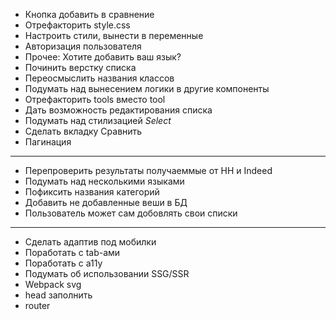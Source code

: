 - Кнопка добавить в сравнение
- Отрефакторить style.css
- Настроить стили, вынести в переменные
- Авторизация пользователя
- Прочее: Хотите добавить ваш язык?
- Починить верстку списка
- Переосмыслить названия классов
- Подумать над вынесением логики в другие компоненты
- Отрефакторить tools вместо tool
- Дать возможность редактирования списка
- Подумать над стилизацией _Select_
- Сделать вкладку Сравнить
- Пагинация

---

- Перепроверить результаты получаеммые от HH и Indeed
- Подумать над несколькими языками
- Пофиксить названия категорий
- Добавить не добавленные веши в БД
- Пользователь может сам добовлять свои списки

---

- Сделать адаптив под мобилки
- Поработать с tab-ами
- Поработать с a11y
- Подумать об использовании SSG/SSR
- Webpack svg
- head заполнить
- router
